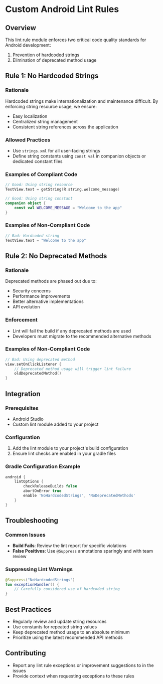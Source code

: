 # Custom Android Lint Rules

## Overview

This lint rule module enforces two critical code quality standards for Android development:
1. Prevention of hardcoded strings
2. Elimination of deprecated method usage

## Rule 1: No Hardcoded Strings

### Rationale
Hardcoded strings make internationalization and maintenance difficult. By enforcing string resource usage, we ensure:
- Easy localization
- Centralized string management
- Consistent string references across the application

### Allowed Practices
- Use `strings.xml` for all user-facing strings
- Define string constants using `const val` in companion objects or dedicated constant files

### Examples of Compliant Code
```kotlin
// Good: Using string resource
TextView.text = getString(R.string.welcome_message)

// Good: Using string constant
companion object {
    const val WELCOME_MESSAGE = "Welcome to the app"
}
```

### Examples of Non-Compliant Code
```kotlin
// Bad: Hardcoded string
TextView.text = "Welcome to the app"
```

## Rule 2: No Deprecated Methods

### Rationale
Deprecated methods are phased out due to:
- Security concerns
- Performance improvements
- Better alternative implementations
- API evolution

### Enforcement
- Lint will fail the build if any deprecated methods are used
- Developers must migrate to the recommended alternative methods

### Examples of Non-Compliant Code
```kotlin
// Bad: Using deprecated method
view.setOnClickListener { 
    // Deprecated method usage will trigger lint failure 
    oldDeprecatedMethod()
}
```

## Integration

### Prerequisites
- Android Studio
- Custom lint module added to your project

### Configuration
1. Add the lint module to your project's build configuration
2. Ensure lint checks are enabled in your gradle files

### Gradle Configuration Example
```groovy
android {
    lintOptions {
        checkReleaseBuilds false
        abortOnError true
        enable 'NoHardcodedStrings', 'NoDeprecatedMethods'
    }
}
```

## Troubleshooting

### Common Issues
- **Build Fails**: Review the lint report for specific violations
- **False Positives**: Use `@Suppress` annotations sparingly and with team review

### Suppressing Lint Warnings
```kotlin
@Suppress("NoHardcodedStrings")
fun exceptionHandler() {
    // Carefully considered use of hardcoded string
}
```

## Best Practices
- Regularly review and update string resources
- Use constants for repeated string values
- Keep deprecated method usage to an absolute minimum
- Prioritize using the latest recommended API methods

## Contributing
- Report any lint rule exceptions or improvement suggestions to in the issues
- Provide context when requesting exceptions to these rules

